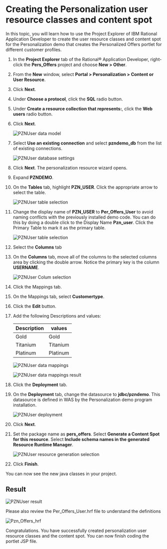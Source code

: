 # Creating the Personalization user resource classes and content spot

In this topic, you will learn how to use the Project Explorer of IBM Rational Application Developer to create the user resource classes and content spot for the Personalization demo that creates the Personalized Offers portlet for different customer profiles.

1. In the **Project Explorer** tab of the Rational® Application Developer, right-click the **Pers_Offers** project and choose **New > Other**.

2. From the **New** window, select **Portal > Personalization > Content or User Resource**.

3. Click **Next**.

4. Under **Choose a protocol**, click the **SQL** radio button.

5. Under **Create a resource collection that represents:**, click the **Web users** radio button.

6. Click **Next**.


    ![PZNUser data model](./images/pzn_user_data_model_selection.png)  

5. Select **Use an existing connection** and select **pzndemo_db** from the list of existing connections.

   ![PZNUser database settings](./images/RAD_jdbc_settings.png)  

6. Click **Next**. The personalization resource wizard opens.

7. Expand **PZNDEMO**.

8. On the **Tables** tab, highlight **PZN_USER**. Click the appropriate arrow to select the table.

   ![PZNUser table selection](./images/pzn_user_table_selection.png)  

9. Change the display name of **PZN_USER** to **Per_Offers_User** to avoid naming conflicts with the previously installed demo code. You can do this by doing a double click to the Display Name **Pzn_user**. Click the Primary Table to mark it as the primary table.

   ![PZNUser table selection](./images/pzn_user_table_selection2.png)  

10. Select the **Columns** tab

11. On the **Columns** tab, move all of the columns to the selected columns area by clicking the double arrow. Notice the primary key is the column **USERNAME**.  

    ![PZNUser Colum selection](./images/pzn_user_columns_selection.png)  

12. Click the Mappings tab.

13. On the Mappings tab, select **Customertype**.

14. Click the **Edit** button.

15. Add the following Descriptions and values:

    |Description|values|
    |-----------|------|
    |Gold|Gold|
    |Titanium|Titanium|
    |Platinum|Platinum|

    ![PZNUser data mappings](./images/pzn_user_populate_mapping.png)  

    ![PZNUser data mappings result](./images/pzn_user_populate_mapping_2.png)  

16. Click the **Deployment** tab.

17. On the **Deployment** tab, change the datasource to **jdbc/pzndemo**. This datasource is defined in WAS by the Personalization demo program installation.

    ![PZNUser deployment](./images/pzn_user_deployment_jndi.png)

18. Click **Next**.

19. Set the package name as **pers_offers**. Select **Generate a Content Spot for this resource**. Select **Include schema names in the generated Resource Runtime Manager**.

    ![PZNUser resource generation selection](./images/pzn_user_resource_generation.png)

20. Click **Finish**.

You can now see the new java classes in your project.

## Result

![PZNUser result](./images/pznuser_resource_generation_results.png)

Please also review the Per_Offers_User.hrf file to understand the definitions

![Pzn_Offers_hrf](./images/Per_Offers_User_hrf.png)

Congratulations. You have successfully created personalization user resource classes and the content spot.
You can now finish coding the portlet JSP file.
